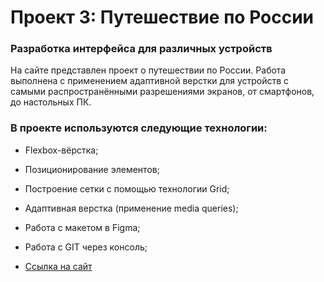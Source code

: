 # Проект 3: Путешествие по России


### Разработка интерфейса для различных устройств

На сайте представлен проект о путешествии по России.
Работа выполнена c применением адаптивной верстки для устройств с самыми распространёнными разрешениями экранов, от смартфонов, до настольных ПК.


### В проекте используются следующие технологии:

* Flexbox-вёрстка;
* Позиционирование элементов;
* Построение сетки с помощью технологии Grid;
* Адаптивная верстка (применение media queries);
* Работа с макетом в Figma;
* Работа с GIT через консоль;


* [Ссылка на сайт](https://alex-bon-9.github.io/russian-travel/index.html)


